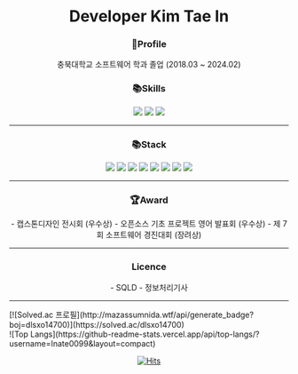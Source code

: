 <h1 align="center"> Developer Kim Tae In</h1>

<h3 align="center">📝Profile</h3>
<div align=center>
	충북대학교 소프트웨어 학과 졸업 (2018.03 ~ 2024.02)
</div>

<h3 align="center">📚Skills</h3>
<div align=center>
	<img src="https://img.shields.io/badge/Python-3776AB?style=for-the-badge&logo=Python&logoColor=white">
	<img src="https://img.shields.io/badge/mysql-4479A1?style=for-the-badge&logo=mysql&logoColor=white">
	<img src="https://img.shields.io/badge/springboot-6DB33F?style=for-the-badge&logo=springboot&logoColor=white">
</div>

- - -

<h3 align="center">📚Stack</h3>
<div align=center>
	<img src="https://img.shields.io/badge/django-092E20?style=for-the-badge&logo=django&logoColor=white">
 	<img src="https://img.shields.io/badge/Java-007396?style=for-the-badge&logo=Java&logoColor=white">
 	<img src="https://img.shields.io/badge/amazonec2-FF9900?style=for-the-badge&logo=amazonec2&logoColor=white">
 	<img src="https://img.shields.io/badge/html5-E34F26?style=for-the-badge&logo=html5&logoColor=white">
 	<img src="https://img.shields.io/badge/linux-FCC624?style=for-the-badge&logo=linux&logoColor=white">
 	<img src="https://img.shields.io/badge/git-F05032?style=for-the-badge&logo=git&logoColor=white">
 	<img src="https://img.shields.io/badge/github-181717?style=for-the-badge&logo=github&logoColor=white">
 	<img src="https://img.shields.io/badge/mongodb-47A248?style=for-the-badge&logo=mongodb&logoColor=white">
</div>

- - -

<h3 align="center">🏆Award</h3>
<div align=center>
- 캡스톤디자인 전시회 (우수상)
- 오픈소스 기초 프로젝트 영어 발표회 (우수상)
- 제 7회 소프트웨어 경진대회 (장려상)

</div>

- - -

 <h3 align="center">Licence</h3>
<div align=center>
 - SQLD
 - 정보처리기사
</div>

- - -

<div>
[![Solved.ac
프로필](http://mazassumnida.wtf/api/generate_badge?boj=dlsxo14700)](https://solved.ac/dlsxo14700)
</div>

<div>
	![Top Langs](https://github-readme-stats.vercel.app/api/top-langs/?username=Inate0099&layout=compact)
</div>

	


<div align=center>
	
  [![Hits](https://hits.seeyoufarm.com/api/count/incr/badge.svg?url=https%3A%2F%2Fgithub.com%2FIntae0099&count_bg=%2379C83D&title_bg=%23555555&icon=&icon_color=%23E7E7E7&title=hits&edge_flat=false)](https://hits.seeyoufarm.com) 
	
  </div>

<!--
**Intae0099/Intae0099** is a ✨ _special_ ✨ repository because its `README.md` (this file) appears on your GitHub profile.

Here are some ideas to get you started:

- 🔭 I’m currently working on ...
- 🌱 I’m currently learning ...
- 👯 I’m looking to collaborate on ...
- 🤔 I’m looking for help with ...
- 💬 Ask me about ...
- 📫 How to reach me: ...
- 😄 Pronouns: ...
- ⚡ Fun fact: ...
-->
